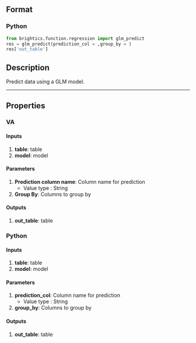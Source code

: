 ## Format
### Python
```python
from brightics.function.regression import glm_predict
res = glm_predict(prediction_col = ,group_by = )
res['out_table']
```

## Description
Predict data using a GLM model.

---

## Properties
### VA
#### Inputs
1. **table**: table
2. **model**: model

#### Parameters
1. **Prediction column name**: Column name for prediction
   - Value type : String
2. **Group By**: Columns to group by

#### Outputs
1. **out_table**: table

### Python
#### Inputs
1. **table**: table
2. **model**: model

#### Parameters
1. **prediction_col**: Column name for prediction
   - Value type : String
2. **group_by**: Columns to group by

#### Outputs
1. **out_table**: table

